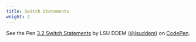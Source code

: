 ```yaml
---
title: Switch Statements
weight: 2
---
```



<p data-height="600" data-theme-id="33744" data-slug-hash="4373e2ff24a88624c0eb3a73e77e325f" data-default-tab="js,result" data-user="lsuddem" data-pen-title="3.2 Switch Statements" data-editable="true" class="codepen">See the Pen <a href="https://codepen.io/lsuddem/pen/4373e2ff24a88624c0eb3a73e77e325f/">3.2 Switch Statements</a> by LSU DDEM (<a href="https://codepen.io/lsuddem">@lsuddem</a>) on <a href="https://codepen.io">CodePen</a>.</p>
<script async src="https://static.codepen.io/assets/embed/ei.js"></script>